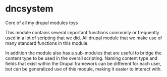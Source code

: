# dncsystem
Core of all my drupal modules toys

This module contains several important functions commonly or frequently used in a lot of scripting that we did.
All drupal module that we make use of many standard functions in this module.

In addition the module also has a sub-modules that are useful to bridge the content type to be used in the overall scripting.
Naming content type and fields that exist within the Drupal framework can be different for each user,
but can be generalized use of this module, making it easier to interact with.
